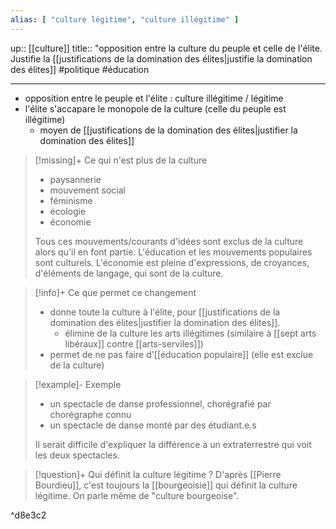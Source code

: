 ```yaml
---
alias: [ "culture légitime", "culture illégitime" ]
---
```

up:: [[culture]]
title:: "opposition entre la culture du peuple et celle de l'élite. Justifie la [[justifications de la domination des élites|justifie la domination des élites]]
#politique #éducation 

---

 - opposition entre le peuple et l'élite : culture illégitime / légitime
 - l'élite s'accapare le monopole de la culture (celle du peuple est illégitime)
     - moyen de [[justifications de la domination des élites|justifier la domination des élites]]

> [!missing]+ Ce qui n'est plus de la culture
>  - paysannerie
>  - mouvement social
>  - féminisme
>  - écologie
>  - économie
> 
> Tous ces mouvements/courants d'idées sont exclus de la culture alors qu'il en font partie. L'éducation et les mouvements populaires sont culturels. L'économie est pleine d'expressions, de croyances, d'éléments de langage, qui sont de la culture.

> [!info]+ Ce que permet ce changement
>  - donne toute la culture à l'élite, pour [[justifications de la domination des élites|justifier la domination des élites]].
>      - élimine de la culture les arts illégitimes (similaire à [[sept arts libéraux]] contre [[arts-serviles]])
>  - permet de ne pas faire d'[[éducation populaire]] (elle est exclue de la culture)

> [!example]- Exemple 
>  - un spectacle de danse professionnel, chorégrafié par chorégraphe connu
>  - un spectacle de danse monté par des étudiant.e.s 
> 
> Il serait difficile d'expliquer la différence à un extraterrestre qui voit les deux spectacles.

> [!question]+ Qui définit la culture légitime ?
> D'après [[Pierre Bourdieu]], c'est toujours la [[bourgeoisie]] qui définit la culture légitime.
> On parle même de "culture bourgeoise".

^d8e3c2


